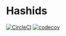 # Hashids

[![CircleCI](https://circleci.com/gh/indrasaputra/hashids.svg?style=svg)](https://circleci.com/gh/indrasaputra/hashids)
[![codecov](https://codecov.io/gh/indrasaputra/hashids/branch/main/graph/badge.svg)](https://codecov.io/gh/indrasaputra/hashids)